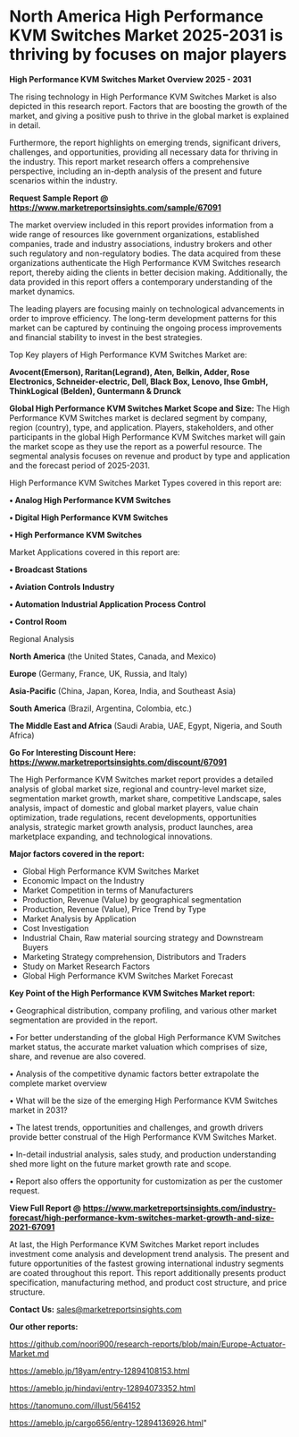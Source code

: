 # North America High Performance KVM Switches Market 2025-2031 is thriving by focuses on major players

<Strong> High Performance KVM Switches Market Overview 2025 - 2031</strong>

The rising technology in High Performance KVM Switches Market is also depicted in this research report. Factors that are boosting the growth of the market, and giving a positive push to thrive in the global market is explained in detail.

Furthermore, the report highlights on emerging trends, significant drivers, challenges, and opportunities, providing all necessary data for thriving in the industry. This report market research offers a comprehensive perspective, including an in-depth analysis of the present and future scenarios within the industry.

<strong>Request Sample Report @ <a href=https://www.marketreportsinsights.com/sample/67091>https://www.marketreportsinsights.com/sample/67091</a></strong>

The market overview included in this report provides information from a wide range of resources like government organizations, established companies, trade and industry associations, industry brokers and other such regulatory and non-regulatory bodies. The data acquired from these organizations authenticate the High Performance KVM Switches research report, thereby aiding the clients in better decision making. Additionally, the data provided in this report offers a contemporary understanding of the market dynamics.

The leading players are focusing mainly on technological advancements in order to improve efficiency. The long-term development patterns for this market can be captured by continuing the ongoing process improvements and financial stability to invest in the best strategies.

Top Key players of High Performance KVM Switches Market are:

<strong>Avocent(Emerson), Raritan(Legrand), Aten, Belkin, Adder, Rose Electronics, Schneider-electric, Dell, Black Box, Lenovo, Ihse GmbH, ThinkLogical (Belden), Guntermann & Drunck</strong>

<strong><b>Global High Performance KVM Switches Market Scope and Size:</b></strong>
The High Performance KVM Switches market is declared segment by company, region (country), type, and application. Players, stakeholders, and other participants in the global High Performance KVM Switches market will gain the market scope as they use the report as a powerful resource. The segmental analysis focuses on revenue and product by type and application and the forecast period of 2025-2031.

High Performance KVM Switches Market Types covered in this report are:

<strong>• Analog High Performance KVM Switches

• Digital High Performance KVM Switches

• High Performance KVM Switches</strong>

Market Applications covered in this report are:

<strong>• Broadcast Stations

• Aviation Controls Industry

• Automation Industrial Application Process Control

• Control Room</strong> 

Regional Analysis

<strong>North America</strong> (the United States, Canada, and Mexico)

<strong>Europe</strong> (Germany, France, UK, Russia, and Italy)

<strong>Asia-Pacific</strong> (China, Japan, Korea, India, and Southeast Asia)

<strong>South America</strong> (Brazil, Argentina, Colombia, etc.)

<strong>The Middle East and Africa</strong> (Saudi Arabia, UAE, Egypt, Nigeria, and South Africa)

<strong>Go For Interesting Discount Here: <a href=https://www.marketreportsinsights.com/discount/67091>https://www.marketreportsinsights.com/discount/67091</a></strong>

The High Performance KVM Switches market report provides a detailed analysis of global market size, regional and country-level market size, segmentation market growth, market share, competitive Landscape, sales analysis, impact of domestic and global market players, value chain optimization, trade regulations, recent developments, opportunities analysis, strategic market growth analysis, product launches, area marketplace expanding, and technological innovations.

<strong><b>Major factors covered in the report:</b></strong>
<ul>
  <li>Global High Performance KVM Switches Market </li>
  <li>Economic Impact on the Industry</li>
  <li>Market Competition in terms of Manufacturers</li>
  <li>Production, Revenue (Value) by geographical segmentation</li>
  <li>Production, Revenue (Value), Price Trend by Type</li>
  <li>Market Analysis by Application</li>
  <li>Cost Investigation</li>
  <li>Industrial Chain, Raw material sourcing strategy and Downstream Buyers</li>
  <li>Marketing Strategy comprehension, Distributors and Traders</li>
  <li>Study on Market Research Factors</li>
  <li>Global High Performance KVM Switches Market Forecast</li>
</ul>

<strong><b>Key Point of the High Performance KVM Switches Market report:</b></strong>

• Geographical distribution, company profiling, and various other market segmentation are provided in the report.

• For better understanding of the global High Performance KVM Switches market status, the accurate market valuation which comprises of size, share, and revenue are also covered.

• Analysis of the competitive dynamic factors better extrapolate the complete market overview

• What will be the size of the emerging High Performance KVM Switches market in 2031?

• The latest trends, opportunities and challenges, and growth drivers provide better construal of the High Performance KVM Switches Market.

• In-detail industrial analysis, sales study, and production understanding shed more light on the future market growth rate and scope.

• Report also offers the opportunity for customization as per the customer request.

<strong><b>View Full Report @ <a href=https://www.marketreportsinsights.com/industry-forecast/high-performance-kvm-switches-market-growth-and-size-2021-67091>https://www.marketreportsinsights.com/industry-forecast/high-performance-kvm-switches-market-growth-and-size-2021-67091</a></b></strong>


At last, the High Performance KVM Switches Market report includes investment come analysis and development trend analysis. The present and future opportunities of the fastest growing international industry segments are coated throughout this report. This report additionally presents product specification, manufacturing method, and product cost structure, and price structure.

<strong>Contact Us:</strong>
sales@marketreportsinsights.com

<strong>Our other reports:</strong>

<a href=https://github.com/noori900/research-reports/blob/main/Europe-Actuator-Market.md>https://github.com/noori900/research-reports/blob/main/Europe-Actuator-Market.md</a>

<a href=https://ameblo.jp/18yam/entry-12894108153.html>https://ameblo.jp/18yam/entry-12894108153.html</a>

<a href=https://ameblo.jp/hindavi/entry-12894073352.html>https://ameblo.jp/hindavi/entry-12894073352.html</a>

<a href=https://tanomuno.com/illust/564152>https://tanomuno.com/illust/564152</a>

<a href=https://ameblo.jp/cargo656/entry-12894136926.html>https://ameblo.jp/cargo656/entry-12894136926.html</a>"

